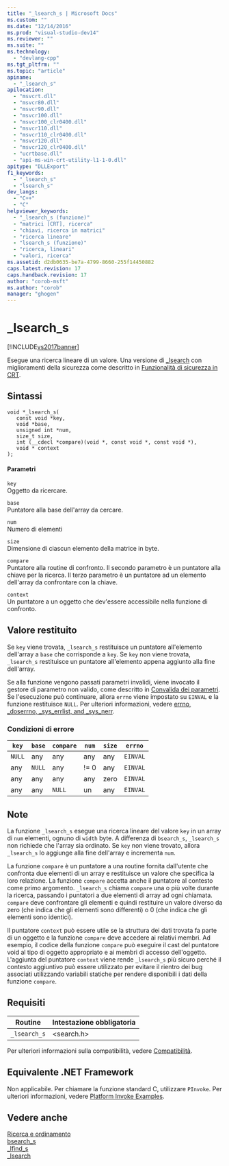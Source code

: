 ```yaml
---
title: "_lsearch_s | Microsoft Docs"
ms.custom: ""
ms.date: "12/14/2016"
ms.prod: "visual-studio-dev14"
ms.reviewer: ""
ms.suite: ""
ms.technology: 
  - "devlang-cpp"
ms.tgt_pltfrm: ""
ms.topic: "article"
apiname: 
  - "_lsearch_s"
apilocation: 
  - "msvcrt.dll"
  - "msvcr80.dll"
  - "msvcr90.dll"
  - "msvcr100.dll"
  - "msvcr100_clr0400.dll"
  - "msvcr110.dll"
  - "msvcr110_clr0400.dll"
  - "msvcr120.dll"
  - "msvcr120_clr0400.dll"
  - "ucrtbase.dll"
  - "api-ms-win-crt-utility-l1-1-0.dll"
apitype: "DLLExport"
f1_keywords: 
  - "_lsearch_s"
  - "lsearch_s"
dev_langs: 
  - "C++"
  - "C"
helpviewer_keywords: 
  - "_lsearch_s (funzione)"
  - "matrici [CRT], ricerca"
  - "chiavi, ricerca in matrici"
  - "ricerca lineare"
  - "lsearch_s (funzione)"
  - "ricerca, lineari"
  - "valori, ricerca"
ms.assetid: d2db0635-be7a-4799-8660-255f14450882
caps.latest.revision: 17
caps.handback.revision: 17
author: "corob-msft"
ms.author: "corob"
manager: "ghogen"
---
```

# _lsearch_s
[!INCLUDE[vs2017banner](../../assembler/inline/includes/vs2017banner.md)]

Esegue una ricerca lineare di un valore.  Una versione di [\_lsearch](../../c-runtime-library/reference/lsearch.md) con miglioramenti della sicurezza come descritto in [Funzionalità di sicurezza in CRT](../../c-runtime-library/security-features-in-the-crt.md).  
  
## Sintassi  
  
```  
void *_lsearch_s(  
   const void *key,  
   void *base,  
   unsigned int *num,  
   size_t size,  
   int (__cdecl *compare)(void *, const void *, const void *),  
   void * context  
);  
```  
  
#### Parametri  
 `key`  
 Oggetto da ricercare.  
  
 `base`  
 Puntatore alla base dell'array da cercare.  
  
 `num`  
 Numero di elementi  
  
 `size`  
 Dimensione di ciascun elemento della matrice in byte.  
  
 `compare`  
 Puntatore alla routine di confronto.  Il secondo parametro è un puntatore alla chiave per la ricerca.  Il terzo parametro è un puntatore ad un elemento dell'array da confrontare con la chiave.  
  
 `context`  
 Un puntatore a un oggetto che dev'essere accessibile nella funzione di confronto.  
  
## Valore restituito  
 Se `key` viene trovata, `_lsearch_s` restituisce un puntatore all'elemento dell'array a `base` che corrisponde a `key`.  Se `key` non viene trovata, `_lsearch_s` restituisce un puntatore all'elemento appena aggiunto alla fine dell'array.  
  
 Se alla funzione vengono passati parametri invalidi, viene invocato il gestore di parametro non valido, come descritto in [Convalida dei parametri](../../c-runtime-library/parameter-validation.md).  Se l'esecuzione può continuare, allora `errno` viene impostato su `EINVAL` e la funzione restituisce `NULL`.  Per ulteriori informazioni, vedere [errno, \_doserrno, \_sys\_errlist, and \_sys\_nerr](../../c-runtime-library/errno-doserrno-sys-errlist-and-sys-nerr.md).  
  
### Condizioni di errore  
  
|`key`|`base`|`compare`|`num`|`size`|`errno`|  
|-----------|------------|---------------|-----------|------------|-------------|  
|`NULL`|any|any|any|any|`EINVAL`|  
|any|`NULL`|any|\!\= 0|any|`EINVAL`|  
|any|any|any|any|zero|`EINVAL`|  
|any|any|`NULL`|un|any|`EINVAL`|  
  
## Note  
 La funzione `_lsearch_s` esegue una ricerca lineare del valore `key` in un array di `num` elementi, ognuno di `width` byte.  A differenza di `bsearch_s`, `_lsearch_s` non richiede che l'array sia ordinato.  Se `key` non viene trovato, allora `_lsearch_s` lo aggiunge alla fine dell'array e incrementa `num`.  
  
 La funzione `compare` è un puntatore a una routine fornita dall'utente che confronta due elementi di un array e restituisce un valore che specifica la loro relazione.  La funzione `compare` accetta anche il puntatore al contesto come primo argomento.  `_lsearch_s` chiama `compare` una o più volte durante la ricerca, passando i puntatori a due elementi di array ad ogni chiamata.  `compare` deve confrontare gli elementi e quindi restituire un valore diverso da zero \(che indica che gli elementi sono differenti\) o 0 \(che indica che gli elementi sono identici\).  
  
 Il puntatore `context` può essere utile se la struttura dei dati trovata fa parte di un oggetto e la funzione `compare` deve accedere ai relativi membri.  Ad esempio, il codice della funzione `compare` può eseguire il cast del puntatore void al tipo di oggetto appropriato e ai membri di accesso dell'oggetto.  L'aggiunta del puntatore `context` viene rende `_lsearch_s` più sicuro perché il contesto aggiuntivo può essere utilizzato per evitare il rientro dei bug associati utilizzando variabili statiche per rendere disponibili i dati della funzione `compare`.  
  
## Requisiti  
  
|Routine|Intestazione obbligatoria|  
|-------------|-------------------------------|  
|`_lsearch_s`|\<search.h\>|  
  
 Per ulteriori informazioni sulla compatibilità, vedere [Compatibilità](../../c-runtime-library/compatibility.md).  
  
## Equivalente .NET Framework  
 Non applicabile. Per chiamare la funzione standard C, utilizzare `PInvoke`. Per ulteriori informazioni, vedere [Platform Invoke Examples](../Topic/Platform%20Invoke%20Examples.md).  
  
## Vedere anche  
 [Ricerca e ordinamento](../../c-runtime-library/searching-and-sorting.md)   
 [bsearch\_s](../../c-runtime-library/reference/bsearch-s.md)   
 [\_lfind\_s](../../c-runtime-library/reference/lfind-s.md)   
 [\_lsearch](../../c-runtime-library/reference/lsearch.md)